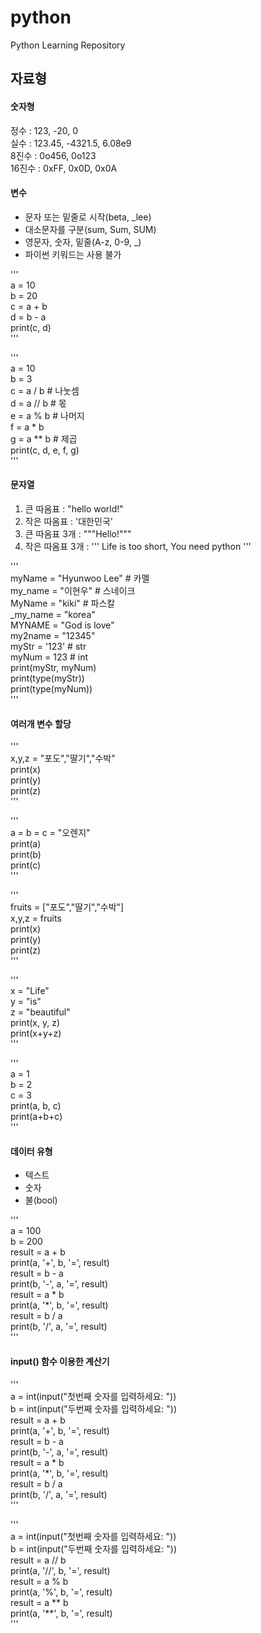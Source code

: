 # python
Python Learning Repository

## 자료형
#### 숫자형
정수 : 123, -20, 0  
실수 : 123.45, -4321.5, 6.08e9  
8진수 : 0o456, 0o123  
16진수 : 0xFF, 0x0D, 0x0A

#### 변수
* 문자 또는 밑줄로 시작(beta, _lee)  
* 대소문자를 구분(sum, Sum, SUM)  
* 영문자, 숫자, 밑줄(A-z, 0-9, _)  
* 파이썬 키워드는 사용 불가

'''  
a = 10  
b = 20  
c = a + b  
d = b - a  
print(c, d)  
'''  

'''  
a = 10  
b = 3  
c = a / b # 나눗셈  
d = a // b # 몫  
e = a % b # 나머지  
f = a * b  
g = a ** b # 제곱  
print(c, d, e, f, g)  
'''  

#### 문자열
1. 큰 따옴표 : "hello world!"  
2. 작은 따옴표 : '대한민국'  
3. 큰 따옴표 3개 : """Hello!"""  
4. 작은 따옴표 3개 : ''' Life is too short, You need python '''

'''  
myName = "Hyunwoo Lee" # 카멜  
my_name = "이현우" # 스네이크  
MyName = "kiki" # 파스칼  
_my_name = "korea"  
MYNAME = "God is love"  
my2name = "12345"  
myStr = '123' # str  
myNum = 123 # int  
print(myStr, myNum)  
print(type(myStr))  
print(type(myNum))  
'''  

#### 여러개 변수 할당

'''  
x,y,z = "포도","딸기","수박"  
print(x)  
print(y)  
print(z)  
'''  

'''  
a = b = c = "오렌지"  
print(a)  
print(b)  
print(c)  
'''  

'''  
fruits = ["포도","딸기","수박"]  
x,y,z = fruits  
print(x)  
print(y)  
print(z)  
'''  

'''  
x = "Life"  
y = "is"  
z = "beautiful"  
print(x, y, z)  
print(x+y+z)  
'''  

'''  
a = 1  
b = 2  
c = 3  
print(a, b, c)  
print(a+b+c)  
'''  

#### 데이터 유형
+ 텍스트
+ 숫자  
+ 불(bool)

'''  
a = 100  
b = 200  
result = a + b  
print(a, '+', b, '=', result)  
result = b - a  
print(b, '-', a, '=', result)  
result = a * b  
print(a, '*', b, '=', result)  
result = b / a  
print(b, '/', a, '=', result)  
'''  

#### input() 함수 이용한 계산기

'''  
a = int(input("첫번째 숫자를 입력하세요: "))  
b = int(input("두번째 숫자를 입력하세요: "))  
result = a + b  
print(a, '+', b, '=', result)  
result = b - a  
print(b, '-', a, '=', result)  
result = a * b  
print(a, '*', b, '=', result)  
result = b / a  
print(b, '/', a, '=', result)  
'''  

'''  
a = int(input("첫번째 숫자를 입력하세요: "))  
b = int(input("두번째 숫자를 입력하세요: "))  
result = a // b  
print(a, '//', b, '=', result)  
result = a % b  
print(a, '%', b, '=', result)  
result = a ** b  
print(a, '**', b, '=', result)  
'''  
